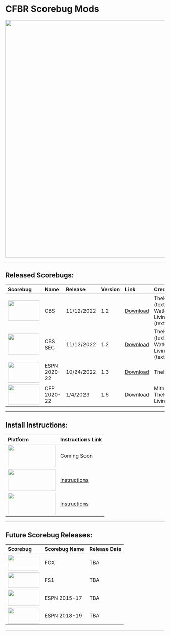 # CFBR Scorebug Mods

<p align="center">
  <img width="750" src="assets/images/LogoCredits.png">
</p>

---------

## Released Scorebugs:
| **Scorebug** | **Name** | **Release** | **Version** | **Link** | **Credits** |
|:--------|:-----|:----|:---|:----|:--|
| <img height="65" width="100" src="assets/images/CBS.png"> | CBS | 11/12/2022 | 1.2 |  [Download](https://github.com/dylanhale/ScorebugMods/blob/main/Scorebugs/CBS/index.md) | TheKeith, Mith (textures), Tanner Watkins (textures), LivingHuman (textures)
| <img height="65" width="100" src="assets/images/CBSSEC.png"> | CBS SEC | 11/12/2022 | 1.2 | [Download](https://github.com/dylanhale/ScorebugMods/blob/main/Scorebugs/CBS%20SEC/index.md) | TheKeith, Mith (textures), Tanner Watkins (textures), LivingHuman (textures)
| <img height="65" width="100" src="assets/images/ESPN20-22.png"> | ESPN 2020-22 | 10/24/2022 | 1.3 | [Download](https://github.com/dylanhale/ScorebugMods/blob/main/Scorebugs/ESPN%202022/index.md) | TheKeith, Igloo
| <img height="65" width="100" src="assets/images/CFP.png"> | CFP 2020-22 | 1/4/2023 | 1.5 | [Download](https://github.com/dylanhale/ScorebugMods/blob/main/Scorebugs/CFP%202022/index.md) | Mith(textures), TheKeith, Igloo, LivingHuman(textures)

---------

## Install Instructions:
| **Platform** | **Instructions Link**|
|:--------|:-----|
| <img height="70" width="150" src="assets/images/Xbox.png"> | Coming Soon
| <img height="70" width="150" src="assets/images/Playstation.png"> | [Instructions](https://github.com/dylanhale/ScorebugMods/blob/69ea0a923134e8f810f1c6f576b20ab6aabd85d5/assets/Install%20Instructions/PS3%20Install%20Instructions/Easy%20Install/index.md)
| <img height="70" width="150" src="assets/images/RPCS3.png"> | [Instructions](https://www.youtube.com/watch?v=JRn3-AW1ub0)


---------
## Future Scorebug Releases:
| **Scorebug** | **Scorebug Name** | **Release Date** |
|:--------|:-----|:----|
| <img height="50" width="100" src="assets/images/FOX.png"> | FOX | TBA
| <img height="50" width="100" src="assets/images/FS1.png"> | FS1 | TBA
| <img height="50" width="100" src="assets/images/ESPN15-20.png"> | ESPN 2015-17 | TBA
| <img height="50" width="100" src="assets/images/ESPN15-20.png"> | ESPN 2018-19 | TBA
---------
